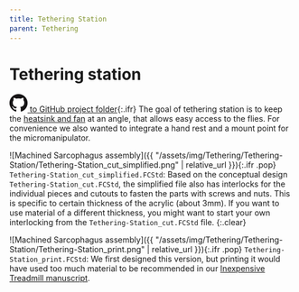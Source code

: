 ```yaml
---
title: Tethering Station
parent: Tethering
---
```



# Tethering station

[![Open GitHub folder](/assets/img/GitHub-Mark-32px.png) to GitHub project folder](https://github.com/reiserlab/Component-Design/tree/main/Tethering/Tethering-Station){:.ifr}
The goal of tethering station is to keep the [heatsink and fan](https://www.adafruit.com/product/1335) at an angle, that allows easy access to the flies. For convenience we also wanted to integrate a hand rest and a mount point for the micromanipulator. 

![Machined Sarcophagus assembly]({{ "/assets/img/Tethering/Tethering-Station/Tethering-Station_cut_simplified.png" | relative_url }}){:.ifr .pop}
`Tethering-Station_cut_simplified.FCStd`: Based on the conceptual design `Tethering-Station_cut.FCStd`, the simplified file also has interlocks for the individual pieces and cutouts to fasten the parts with screws and nuts. This is specific to certain thickness of the acrylic (about 3mm). If you want to use material of a different thickness, you might want to start your own interlocking from the `Tethering-Station_cut.FCStd` file.
{:.clear}

![Machined Sarcophagus assembly]({{ "/assets/img/Tethering/Tethering-Station/Tethering-Station_print.png" | relative_url }}){:.ifr .pop}
`Tethering-Station_print.FCStd`: We first designed this version, but printing it would have used too much material to be recommended in our [Inexpensive Treadmill manuscript](/Inexpensive-Treadmill).